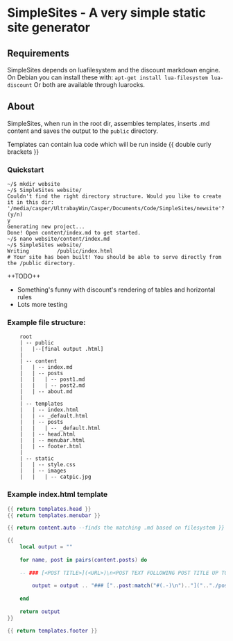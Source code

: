 # SimpleSites - A very simple static site generator

## Requirements
SimpleSites depends on luafilesystem and the discount markdown engine.
On Debian you can install these with:
`apt-get install lua-filesystem lua-discount`
Or both are available through luarocks.


## About
SimpleSites, when run in the root dir, assembles templates, inserts .md content
and saves the output to the `public` directory.

Templates can contain lua code which will be run inside {{ double curly brackets }}

### Quickstart
```console
~/$ mkdir website
~/$ SimpleSites website/
Couldn't find the right directory structure. Would you like to create it in this dir:
'/media/casper/UltrabayWin/Casper/Documents/Code/SimpleSites/newsite'?  (y/n)
y
Generating new project...                                                                          
Done! Open content/index.md to get started.
~/$ nano website/content/index.md
~/$ SimpleSites website/
Writing         /public/index.html
# Your site has been built! You should be able to serve directly from the /public directory.
```

++TODO++
* Something's funny with discount's rendering of tables and horizontal rules
* Lots more testing



### Example file structure:

```
	root
	| -- public
	|	|--[final output .html]
	|
	| -- content
	|	| -- index.md
	|	| -- posts
	|	|	| -- post1.md
	|	|	| -- post2.md
	|	| -- about.md
	|
	| -- templates
	|	| -- index.html
	|	| -- _default.html
	|	| -- posts
	|	|	| -- _default.html
	|	| -- head.html
	|	| -- menubar.html
	|	| -- footer.html
	|
	| -- static
	|	| -- style.css
	|	| -- images
	|	|	| -- catpic.jpg
```


### Example index.html template
``` lua
{{ return templates.head }}
{{ return templates.menubar }}

{{ return content.auto --finds the matching .md based on filesystem }}

{{
	local output = ""
	
	for name, post in pairs(content.posts) do
	
	-- ### [<POST TITLE>](<URL>)\n<POST TEXT FOLLOWING POST TITLE UP TO 144 CHARS>
	
		output = output .. "### ["..post:match("#(.-)\n").."](".."./posts/"..name..".html)\n\t"..post:match("#.-\n(.*)"):sub(1, 144)
		
	end
	
	return output
}}

{{ return templates.footer }}
```
